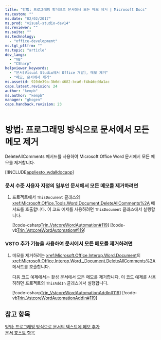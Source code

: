 ```yaml
---
title: "방법: 프로그래밍 방식으로 문서에서 모든 메모 제거 | Microsoft Docs"
ms.custom: ""
ms.date: "02/02/2017"
ms.prod: "visual-studio-dev14"
ms.reviewer: ""
ms.suite: ""
ms.technology: 
  - "office-development"
ms.tgt_pltfrm: ""
ms.topic: "article"
dev_langs: 
  - "VB"
  - "CSharp"
helpviewer_keywords: 
  - "문서[Visual Studio에서 Office 개발], 메모 제거"
  - "메모, 문서에서 제거"
ms.assetid: 920de39a-3b6d-4682-bca6-f4b4dedda1ac
caps.latest.revision: 24
author: "kempb"
ms.author: "kempb"
manager: "ghogen"
caps.handback.revision: 23
---
```

# 방법: 프로그래밍 방식으로 문서에서 모든 메모 제거
  DeleteAllComments 메서드를 사용하여 Microsoft Office Word 문서에서 모든 메모를 제거합니다.  
  
 [!INCLUDE[appliesto_wdalldocapp](../vsto/includes/appliesto-wdalldocapp-md.md)]  
  
### 문서 수준 사용자 지정의 일부인 문서에서 모든 메모를 제거하려면  
  
1.  프로젝트에서 `ThisDocument` 클래스의 <xref:Microsoft.Office.Tools.Word.Document.DeleteAllComments%2A> 메서드를 호출합니다. 이 코드 예제를 사용하려면 `ThisDocument` 클래스에서 실행합니다.  
  
     [!code-csharp[Trin_VstcoreWordAutomation#119](../snippets/csharp/VS_Snippets_OfficeSP/Trin_VstcoreWordAutomation/CS/ThisDocument.cs#119)]
     [!code-vb[Trin_VstcoreWordAutomation#119](../snippets/visualbasic/VS_Snippets_OfficeSP/Trin_VstcoreWordAutomation/VB/ThisDocument.vb#119)]  
  
### VSTO 추가 기능을 사용하여 문서에서 모든 메모를 제거하려면  
  
1.  메모를 제거하려는 <xref:Microsoft.Office.Interop.Word.Document>의 <xref:Microsoft.Office.Interop.Word._Document.DeleteAllComments%2A> 메서드를 호출합니다.  
  
     다음 코드 예제에서는 활성 문서에서 모든 메모를 제거합니다. 이 코드 예제를 사용하려면 프로젝트의 `ThisAddIn` 클래스에서 실행합니다.  
  
     [!code-csharp[Trin_VstcoreWordAutomationAddIn#119](../snippets/csharp/VS_Snippets_OfficeSP/Trin_VstcoreWordAutomationAddIn/CS/ThisAddIn.cs#119)]
     [!code-vb[Trin_VstcoreWordAutomationAddIn#119](../snippets/visualbasic/VS_Snippets_OfficeSP/Trin_VstcoreWordAutomationAddIn/VB/ThisAddIn.vb#119)]  
  
## 참고 항목  
 [방법: 프로그래밍 방식으로 문서의 텍스트에 메모 추가](../vsto/how-to-programmatically-add-comments-to-text-in-documents.md)   
 [문서 호스트 항목](../vsto/document-host-item.md)  
  
  